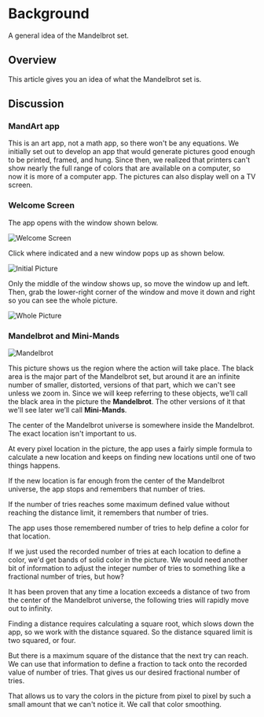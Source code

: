 # Background

A general idea of the Mandelbrot set.

## Overview

This article gives you an idea of what the Mandelbrot set is.

<!-- ![Example](mandart_a02.png) -->

## Discussion

### MandArt app

This is an art app, not a math app, so there won't be any equations.
We initially set out to develop an app that would generate pictures good enough to be printed, framed, and hung.
Since then, we realized that printers can't show nearly the full range of colors that are available on a computer, so now it is more of a computer app.
The pictures can also display well on a TV screen.

### Welcome Screen

The app opens with the window shown below.

![Welcome Screen](WindowWelcome2.png)

Click where indicated and a new window pops up as shown below.

![Initial Picture](Initial1.png)

Only the middle of the window shows up, so move the window up and left.
Then, grab the lower-right corner of the window and move it down and right so you can see the whole picture.

![Whole Picture](WholePicture1.png)

### Mandelbrot and Mini-Mands

![Mandelbrot](Mandelbrot.png)

This picture shows us the region where the action will take place. 
The black area is the major part of the Mandelbrot set, 
but around it are an infinite number of smaller, distorted, versions of that part,
which we can't see unless we zoom in. 
Since we will keep referring to these objects, 
we’ll call the black area in the picture the **Mandelbrot**. 
The other versions of it that we'll see later we’ll call **Mini-Mands**.

The center of the Mandelbrot universe is somewhere inside the Mandelbrot. The exact location isn't important to us.

At every pixel location in the picture, the app uses a fairly simple formula to calculate a new location and keeps on finding new locations until one of two things happens.

If the new location is far enough from the center of the Mandelbrot universe, the app stops and remembers that number of tries.

If the number of tries reaches some maximum defined value without reaching the distance limit, it remembers that number of tries.

The app uses those remembered number of tries to help define a color for that location.

If we just used the recorded number of tries at each location to define a color, we'd get bands of solid color in the picture.
We would need another bit of information to adjust the integer number of tries to something like a fractional number of tries, but how?

It has been proven that any time a location exceeds a distance of two from the center of the Mandelbrot universe, the following tries will rapidly move out to infinity.

Finding a distance requires calculating a square root, which slows down the app, so we work with the distance squared.
So the distance squared limit is two squared, or four.

But there is a maximum square of the distance that the next try can reach.
We can use that information to define a fraction to tack onto the recorded value of number of tries.
That gives us our desired fractional number of tries.

That allows us to vary the colors in the picture from pixel to pixel by such a small amount that we can't notice it.
We call that color smoothing.


